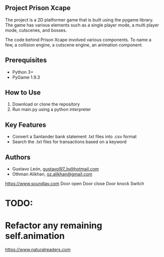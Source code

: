 Project Prison Xcape
--------------------

The project is a 2D platformer game that is built using the pygame library. The game has various elements such as a single player mode, a multi player mode, cutscenes, and bosses.

The code behind Prison Xcape involved various components. To name a few, a collision engine, a cutscene engine, an animation component.


Prerequisites
-------------
- Python 3+ 
- PyGame 1.9.3


How to Use
----------
1. Download or clone the repository
2. Run main.py using a python interpreter 


Key Features
------------
- Convert a Santander bank statement .txt files into .csv format
- Search the .txt files for transactions based on a keyword


Authors
-------
- Gustavo León, gustavol97_lp@hotmail.com
- Othman Alikhan, oz.alikhan@gmail.com


https://www.soundjay.com
Door open
Door close
Door knock
Switch


# TODO:
# Refactor any remaining self.animation
https://www.naturalreaders.com
